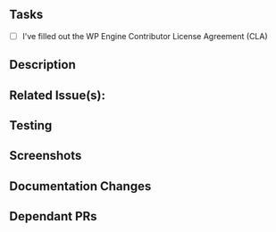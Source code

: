## Tasks

- [ ] I've filled out the WP Engine Contributor License Agreement (CLA)

## Description

<!--
Include a summary of the change and some contextual information.
-->

## Related Issue(s):

<!--
Provide the GitHub issue(s) number for issue tracking purposes, use the following syntax:

- #1234
-->

## Testing

<!--
Describe the tests that you ran to verify your changes. Provide instructions so we can reproduce. Also list any relevant details for your test configuration such as how to test the changes locally or in staging.
-->

## Screenshots

<!--
If this is a visual change include relevant screenshots about the behavior of the application before and after this change.
-->

## Documentation Changes

<!--
List corresponding changes to the documentation.
-->

## Dependant PRs

<!--
List any dependent PR's that are awaiting review. Use the following syntax:

- #1234
-->
